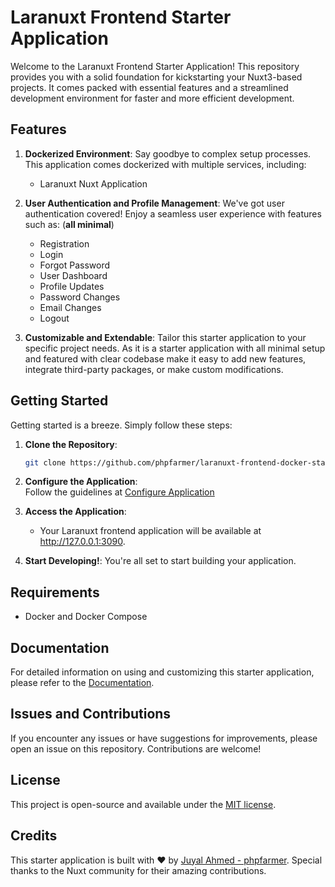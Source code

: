 # Laranuxt Frontend Starter Application

Welcome to the Laranuxt Frontend Starter Application! This repository provides you with a solid foundation for
kickstarting your Nuxt3-based projects. It comes packed with essential features and a streamlined development
environment for faster and more efficient development.

## Features

1. **Dockerized Environment**: Say goodbye to complex setup processes. This application comes dockerized with multiple
   services, including:
    - Laranuxt Nuxt Application

2. **User Authentication and Profile Management**: We've got user authentication covered! Enjoy a seamless user
   experience with features such as: (**all minimal**)
    - Registration
    - Login
    - Forgot Password
    - User Dashboard
    - Profile Updates
    - Password Changes
    - Email Changes
    - Logout

3. **Customizable and Extendable**: Tailor this starter application to your specific project needs. As it is a starter
   application with all minimal setup and featured with clear codebase make it easy to add new features, integrate
   third-party packages, or make custom modifications.

## Getting Started

Getting started is a breeze. Simply follow these steps:

1. **Clone the Repository**:
   ```bash
   git clone https://github.com/phpfarmer/laranuxt-frontend-docker-starter.git
   ```

2. **Configure the Application**:   
   Follow the guidelines at [Configure Application](./documentation/Installation.md)
3. **Access the Application**:
    - Your Laranuxt frontend application will be available at http://127.0.0.1:3090.

4. **Start Developing!**: You're all set to start building your application.

## Requirements

- Docker and Docker Compose

## Documentation

For detailed information on using and customizing this starter application, please refer to
the [Documentation](./documentation/README.md).

## Issues and Contributions

If you encounter any issues or have suggestions for improvements, please open an issue on this repository. Contributions
are welcome!

## License

This project is open-source and available under the [MIT license](https://opensource.org/licenses/MIT).

## Credits

This starter application is built with ❤️ by [Juyal Ahmed - phpfarmer](https://github.com/tojibon). Special thanks to
the Nuxt community for their amazing contributions.
